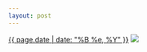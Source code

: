 ```yaml
---
layout: post
---
```


<p>
  <time><a href="/0">{{ page.date | date: "%B %e, %Y" }}</a></time>
  <a href="/0"><img src="{{ site.assets_url }}/0-320.jpg" srcset="{{ site.assets_url }}/0-640.jpg 640w, {{ site.assets_url }}/0-480.jpg 480w, {{ site.assets_url }}/0-320.jpg 320w, {{ site.assets_url }}/0-160.jpg 160w" sizes="(min-width: 700px) 50vw, calc(100vw - 2rem)" /></a>
</p>
